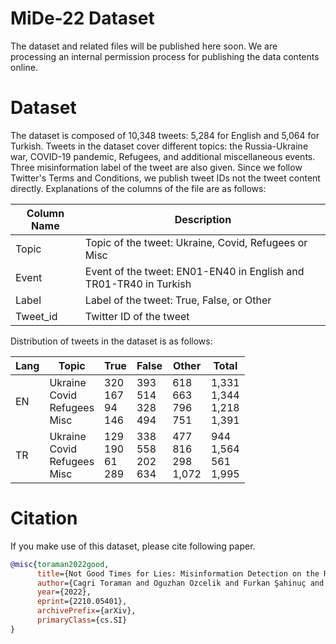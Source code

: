 # MiDe-22 Dataset

The dataset and related files will be published here soon. We are processing an internal permission process for publishing the data contents online.

# Dataset
The dataset is composed of 10,348 tweets: 5,284 for English and 5,064 for Turkish. Tweets in the dataset cover different topics: the Russia-Ukraine war, COVID-19 pandemic, Refugees, and additional miscellaneous events. Three misinformation label of the tweet are also given. Since we follow Twitter's Terms and Conditions, we publish tweet IDs not the tweet content directly. Explanations of the columns of the file are as follows:

| Column Name  | Description |
| ------------- | ------------- |
| Topic | Topic of the tweet: Ukraine, Covid, Refugees or Misc |
| Event | Event of the tweet: EN01-EN40 in English and TR01-TR40 in Turkish |
| Label | Label of the tweet: True, False, or Other|
| Tweet_id | Twitter ID of the tweet|

Distribution of tweets in the dataset is as follows:

| Lang | Topic | True | False | Other | Total |
|----------|----------|----------|----------|----------|----------|
| EN | Ukraine<br>Covid<br>Refugees<br>Misc | 320<br>167<br>94<br>146 | 393<br>514<br>328<br>494 | 618<br>663<br>796<br>751 | 1,331<br>1,344<br>1,218<br>1,391<br>
| TR | Ukraine<br>Covid<br>Refugees<br>Misc | 129<br>190<br>61<br>289 | 338<br>558<br>202<br>634 | 477<br>816<br>298<br>1,072 | 944<br>1,564<br>561<br>1,995<br>

# Citation
If you make use of this dataset, please cite following paper.

```bibtex
@misc{toraman2022good,
      title={Not Good Times for Lies: Misinformation Detection on the Russia-Ukraine War, COVID-19, and Refugees},
      author={Cagri Toraman and Oguzhan Ozcelik and Furkan Şahinuç and Fazli Can},
      year={2022},
      eprint={2210.05401},
      archivePrefix={arXiv},
      primaryClass={cs.SI}
}
```
